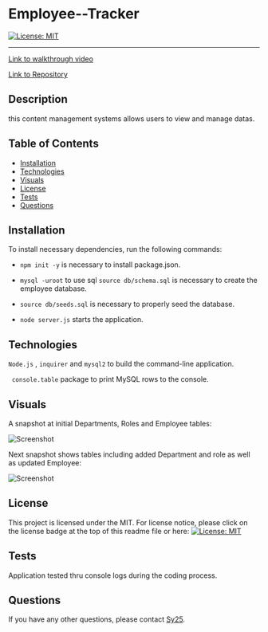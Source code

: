 # Employee--Tracker

[![License: MIT](https://img.shields.io/badge/License-MIT-yellow.svg)](https://opensource.org/licenses/MIT)

---

[Link to walkthrough video](https://drive.google.com/file/d/1OnO4L_Km3rPlxmNyU1Drdl1yxaDGvHS-/view)

[Link to Repository](https://github.com/Saidou25/Employee--Tracker)

## Description

this content management systems allows users to view and manage datas.

## Table of Contents

- [Installation](#installation)
- [Technologies](#technologies)
- [Visuals](#visuals)
- [License](#license)
- [Tests](#tests)
- [Questions](#questions)

## Installation

To install necessary dependencies, run the following commands:

- ```npm init -y``` is necessary to install package.json.

- ```mysql -uroot``` to use sql ```source db/schema.sql``` is necessary to create the employee database.

- ```source db/seeds.sql``` is necessary to properly seed the database.

- ```node server.js``` starts the application.

## Technologies

```Node.js``` , ```inquirer``` and ```mysql2``` to build the command-line application.

``` console.table``` package to print MySQL rows to the console.

## Visuals

A snapshot at initial Departments, Roles and Employee tables:

![Screenshot](./dev/images/Screenshot%202023-01-27%20at%207.52.46%20PM.png)

Next snapshot shows tables including added Department and role as well as updated Employee:

![Screenshot](./dev/images/Screenshot%202023-01-27%20at%207.53.09%20PM.png)



## License

This project is licensed under the MIT. 
For license notice, please click on the license badge at the top of this readme file or here: [![License: MIT](https://img.shields.io/badge/License-MIT-yellow.svg)](https://opensource.org/licenses/MIT)


## Tests

Application tested thru console logs during the coding process.

## Questions

If you have any other questions, please contact [Sy25](https://github.com/Saidou25).

